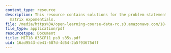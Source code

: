 ```yaml
---
content_type: resource
description: This resource contains solutions for the problem statements related to
  matrix exponentials.
file: /media/https%3A/open-learning-course-data-rc.s3.amazonaws.com/18-03sc-differential-equations-fall-2011/16ad9543de41687d4d542a5f93675dff_MIT18_03SCF11_ps9_s35s.pdf
file_type: application/pdf
resourcetype: Document
title: MIT18_03SCF11_ps9_s35s.pdf
uid: 16ad9543-de41-687d-4d54-2a5f93675dff
---
```

